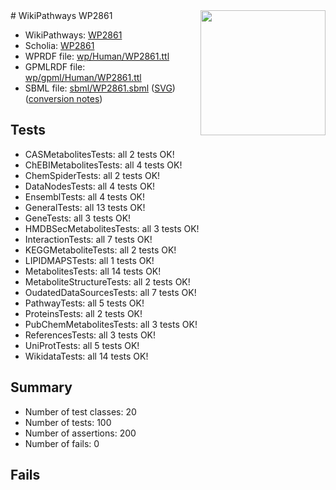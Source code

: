 <img style="float: right; width: 200px" src="../logo.png" />
# WikiPathways WP2861

* WikiPathways: [WP2861](https://identifiers.org/wikipathways:WP2861)
* Scholia: [WP2861](https://scholia.toolforge.org/wikipathways/WP2861)
* WPRDF file: [wp/Human/WP2861.ttl](../wp/Human/WP2861.ttl)
* GPMLRDF file: [wp/gpml/Human/WP2861.ttl](../wp/gpml/Human/WP2861.ttl)
* SBML file: [sbml/WP2861.sbml](../sbml/WP2861.sbml) ([SVG](../sbml/WP2861.svg)) ([conversion notes](../sbml/WP2861.txt))

## Tests
* CASMetabolitesTests: all 2 tests OK!
* ChEBIMetabolitesTests: all 4 tests OK!
* ChemSpiderTests: all 2 tests OK!
* DataNodesTests: all 4 tests OK!
* EnsemblTests: all 4 tests OK!
* GeneralTests: all 13 tests OK!
* GeneTests: all 3 tests OK!
* HMDBSecMetabolitesTests: all 3 tests OK!
* InteractionTests: all 7 tests OK!
* KEGGMetaboliteTests: all 2 tests OK!
* LIPIDMAPSTests: all 1 tests OK!
* MetabolitesTests: all 14 tests OK!
* MetaboliteStructureTests: all 2 tests OK!
* OudatedDataSourcesTests: all 7 tests OK!
* PathwayTests: all 5 tests OK!
* ProteinsTests: all 2 tests OK!
* PubChemMetabolitesTests: all 3 tests OK!
* ReferencesTests: all 3 tests OK!
* UniProtTests: all 5 tests OK!
* WikidataTests: all 14 tests OK!


## Summary

* Number of test classes: 20
* Number of tests: 100
* Number of assertions: 200
* Number of fails: 0

## Fails

